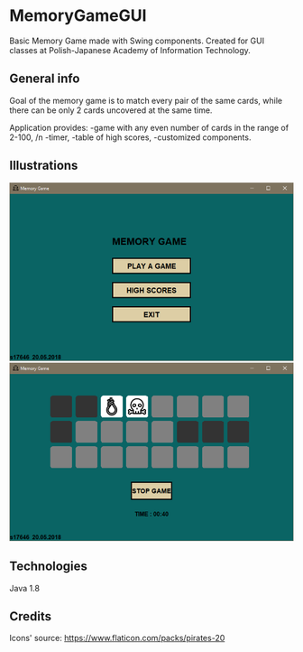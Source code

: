 # MemoryGameGUI

Basic Memory Game made with Swing components. Created for GUI classes at Polish-Japanese Academy of Information Technology.

## General info

Goal of the memory game is to match every pair of the same cards, while there can be only 2 cards uncovered at the same time.

Application provides:
-game with any even number of cards in the range of 2-100, /n
-timer,
-table of high scores, 
-customized components.

## Illustrations

![app screen](./png/mgame1.png)
![app screen](./png/mgame2.png)

## Technologies

Java 1.8

## Credits

Icons' source:
https://www.flaticon.com/packs/pirates-20
